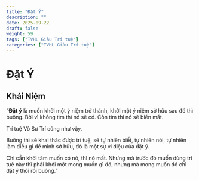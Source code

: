 ```yaml
---
title: "Đặt Ý"
description: ""
date: 2025-09-22
draft: false
weight: 59
tags: ["TVHL Giàu Trí tuệ"]
categories: ["TVHL Giàu Trí tuệ"]
---
```


# Đặt Ý

<!-- **Mã:** 
**Nhóm:**  -->

## Khái Niệm

“**Đặt ý** là muốn khởi một ý niệm trở thành, khởi một ý niệm sở hữu sau đó thì buông.
Bởi vì không tìm thì nó sẽ có. Còn tìm thì nó sẽ biến mất.

Trí tuệ Vô Sư Trí cũng như vậy.

Buông thì sẽ khai thác được trí tuệ, sẽ tự nhiên biết, tự nhiên nói, tự nhiên làm điều gì để mình sở hữu, đó là một sự vi diệu của đặt ý.

Chỉ cần khởi tâm muốn có nó, thì nó mất. Nhưng mà trước đó muốn dùng trí tuệ này thì phải khởi một mong muốn gì đó, nhưng mà mong muốn đó chỉ đặt ý thôi rồi buông.”
